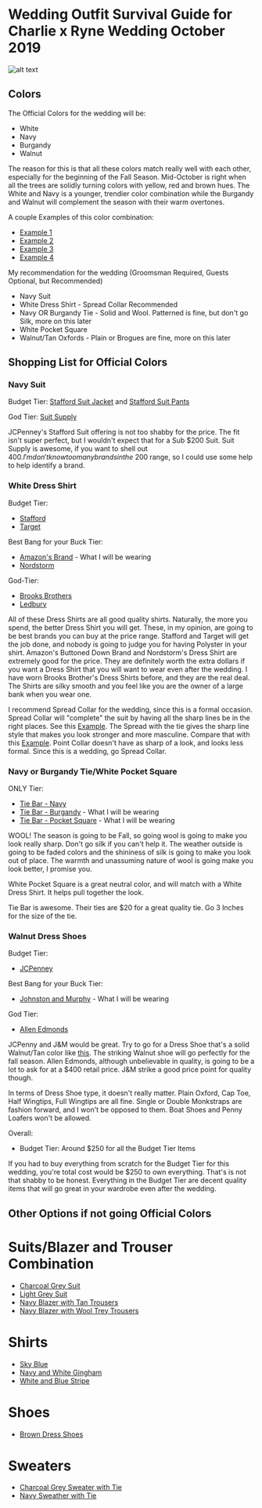 # Wedding Outfit Survival Guide for Charlie x Ryne Wedding October 2019

![alt text](https://apis.xogrp.com/media-api/images/7db96950-54a7-11e4-843f-22000aa61a3e)

## Colors
The Official Colors for the wedding will be:
* White
* Navy
* Burgandy
* Walnut

The reason for this is that all these colors match really well with each other, especially for the beginning of the Fall Season. Mid-October is right when all the trees are solidly turning colors with yellow, red and brown hues. The White and Navy is a younger, trendier color combination while the Burgandy and Walnut will complement the season with their warm overtones.

A couple Examples of this color combination:
* [Example 1](http://happywedd.com/wp-content/uploads/2017/07/a-navy-three-piece-wedding-suit-with-a-striped-burgundy-tie-and-brown-shoes-480x720.jpg)
* [Example 2](https://i.pinimg.com/originals/89/53/0e/89530e7f6d3a41b44123f0c65eb2fc80.jpg)
* [Example 3](https://i.pinimg.com/originals/db/f7/25/dbf7255210473c03a60b7b6379b558f0.png)
* [Example 4](https://i.pinimg.com/736x/5a/f8/65/5af865ba8f9294207f22b8304a4103bc.jpg)

My recommendation for the wedding (Groomsman Required, Guests Optional, but Recommended)
* Navy Suit
* White Dress Shirt - Spread Collar Recommended
* Navy OR Burgandy Tie - Solid and Wool. Patterned is fine, but don't go Silk, more on this later
* White Pocket Square
* Walnut/Tan Oxfords - Plain or Brogues are fine, more on this later

## Shopping List for Official Colors

### Navy Suit

Budget Tier:
[Stafford Suit Jacket](https://www.jcpenney.com/p/stafford-travel-wool-blend-stretch-classic-fit-suit-jacket/ppr5007160380?pTmplType=regular&catId=SearchResults&searchTerm=Stafford+Suit&productGridView=medium&N=270&badge=onlyatjcp%7Ccollection) and [Stafford Suit Pants](https://www.jcpenney.com/p/stafford-travel-wool-blend-stretch-flat-front-suit-pants-classic-fit/ppr5007193643?pTmplType=regular&enrId=enr5007160392)

God Tier:
[Suit Supply](https://us.suitsupply.com/en_US/suits/napoli-navy-plain/P5229MI.html?cgid=Suits&prefn1=colorID&prefn2=fit&prefv1=blue&prefv2=Napoli%7CSienna)

JCPenney's Stafford Suit offering is not too shabby for the price. The fit isn't super perfect, but I wouldn't expect that for a Sub $200 Suit. Suit Supply is awesome, if you want to shell out $400. I'm don't know too many brands in the ~$200 range, so I could use some help to help identify a brand.

### White Dress Shirt

Budget Tier:
* [Stafford](https://www.jcpenney.com/p/stafford-travel-easy-care-broadcloth-dress-shirt/pp5003521148?pTmplType=regular&catId=cat100240025&deptId=dept20000014&urlState=/g/mens-shirts/N-bwo3yD1nohp5Z7i&sort=BS&productGridView=medium&badge=onlyatjcp)
* [Target](https://www.target.com/p/men-s-slim-fit-button-down-dress-shirt-goodfellow-co-153/-/A-52492012?preselect=52377256#lnk=sametab)

Best Bang for your Buck Tier:
* [Amazon's Brand](https://www.amazon.com/Buttoned-Down-Fitted-Spread-Collar-Non-Iron/dp/B01IOY5832/ref=sr_1_7?ie=UTF8&qid=1529279921&sr=8-7&keywords=Buttoned+Down) - What I will be wearing
* [Nordstorm](https://shop.nordstrom.com/s/nordstrom-mens-shop-trim-fit-non-iron-solid-dress-shirt/4002995?origin=category-personalizedsort&fashioncolor=WHITE&cm_mmc=Linkshare-_-partner-_-10-_-1&siteId=th9ILo5LtqE-McZccvR2Ns7c81Ioin5aDg)

God-Tier:
* [Brooks Brothers](https://www.brooksbrothers.com/Regent-Fitted-Dress-Shirt%2C-Non-Iron-Point-Collar/224Q,default,pd.html?dwvar_224Q_Color=WHIT&contentpos=2&cgid=0203)
* [Ledbury](https://www.ledbury.com/collections/dress-shirts/products/white-fine-twill-mid-spread-dress-shirt?variant=33457070281&utm_source=idev&utm_medium=affiliate&utm_campaign=dappered)

All of these Dress Shirts are all good quality shirts. Naturally, the more you spend, the better Dress Shirt you will get. These, in my opinion, are going to be best brands you can buy at the price range. Stafford and Target will get the job done, and nobody is going to judge you for having Polyster in your shirt. Amazon's Buttoned Down Brand and Nordstorm's Dress Shirt are extremely good for the price. They are definitely worth the extra dollars if you want a Dress Shirt that you will want to wear even after the wedding. I have worn Brooks Brother's Dress Shirts before, and they are the real deal. The Shirts are silky smooth and you feel like you are the owner of a large bank when you wear one.

I recommend Spread Collar for the wedding, since this is a formal occasion. Spread Collar will "complete" the suit by having all the sharp lines be in the right places. See this [Example](http://hespokestyle.com/wp-content/uploads/2016/05/navy-suit-windowpane-spread-collar-shirt-blue-striped-tie-oxblood-shoes-business-wedding-outfit-idea-men-8-800x533.jpg). The Spread with the tie gives the sharp line style that makes you look stronger and more masculine. Compare that with this [Example](https://i.dmarge.com/2015/08/Tab-Collar.jpg). Point Collar doesn't have as sharp of a look, and looks less formal. Since this is a wedding, go Spread Collar.

### Navy or Burgandy Tie/White Pocket Square

ONLY Tier:
* [Tie Bar - Navy](https://www.thetiebar.com/product/20902)
* [Tie Bar - Burgandy](https://www.thetiebar.com/product/22429) - What I will be wearing
* [Tie Bar - Pocket Square](https://www.thetiebar.com/product/PS062) - What I will be wearing

WOOL! The season is going to be Fall, so going wool is going to make you look really sharp. Don't go silk if you can't help it. The weather outside is going to be faded colors and the shininess of silk is going to make you look out of place. The warmth and unassuming nature of wool is going make you look better, I promise you.

White Pocket Square is a great neutral color, and will match with a White Dress Shirt. It helps pull together the look.

Tie Bar is awesome. Their ties are $20 for a great quality tie. Go 3 Inches for the size of the tie.

### Walnut Dress Shoes

Budget Tier:
* [JCPenney](https://www.jcpenney.com/p/product/pp5003861327?pTmplType=regular)

Best Bang for your Buck Tier:
* [Johnston and Murphy](https://www.johnstonmurphy.com/conard-cap-toe/9488.html?dwvar_9488_color=Tan%20Italian%20Calfskin) - What I will be wearing

God Tier:
* [Allen Edmonds](https://www.allenedmonds.com/shoes/mens-shoes/oxford-derby-shoes/strand-cap-toe-oxford/SF1635.html?dwvar_SF1635_color=1635)

JCPenny and J&M would be great. Try to go for a Dress Shoe that's a solid Walnut/Tan color like [this](https://www.styleforum.net/content/type/61/id/1251657/width/200/height/400/flags/LL). The striking Walnut shoe will go perfectly for the fall season. Allen Edmonds, although unbelievable in quality, is going to be a lot to ask for at a $400 retail price. J&M strike a good price point for quality though.

In terms of Dress Shoe type, it doesn't really matter. Plain Oxford, Cap Toe, Half Wingtips, Full Wingtips are all fine. Single or Double Monkstraps are fashion forward, and I won't be opposed to them. Boat Shoes and Penny Loafers won't be allowed.

Overall:

* Budget Tier: Around $250 for all the Budget Tier Items

If you had to buy everything from scratch for the Budget Tier for this wedding, you're total cost would be $250 to own everything. That's is not that shabby to be honest. Everything in the Budget Tier are decent quality items that will go great in your wardrobe even after the wedding. 


## Other Options if not going Official Colors

# Suits/Blazer and Trouser Combination
* [Charcoal Grey Suit](https://mensusasuite.files.wordpress.com/2015/06/charcoal-suit2-button-notch-single-breasted-ike-behar-andrews-formals-mvi8qufx.jpg)
* [Light Grey Suit](http://statics.suitsupply.com/images/products/Suits/zoom/Suits_Light_Grey_Plain_Washington_P3424_Suitsupply_Online_Store_1.jpg)
* [Navy Blazer with Tan Trousers](https://smhttp-ssl-33667.nexcesscdn.net/manual/wp-content/uploads/2017/03/mens-navy-suit-chinos-loafers-street-style.jpg)
* [Navy Blazer with Wool Trey Trousers](https://i.pinimg.com/736x/0e/db/19/0edb1929085f51357c287a17fbeaea01.jpg)

# Shirts
* [Sky Blue](https://i.pinimg.com/736x/6c/cd/8d/6ccd8d2d703564f7ace000bdefd9627a--dark-blue-suit-blue-suit-men.jpg)
* [Navy and White Gingham](https://cdna.lystit.com/photos/ddc1-2015/03/27/jcrew-classic-navy-ludlow-traveler-shirt-in-navy-gingham-blue-product-1-559128964-normal.jpeg)
* [White and Blue Stripe](http://suitored.com/wp-content/uploads/2010/10/Sky-Blue-White-Striped-Dress-Shirt-by-Drakes-London-01.jpg)

# Shoes
* [Brown Dress Shoes](https://www.allenedmonds.com/shoes/mens-shoes/oxford-derby-shoes/strand-cap-toe-oxford/SF1635.html?dwvar_SF1635_color=6105#prefn1=refinementColor&prefv1=Brown&start=14)

# Sweaters
* [Charcoal Grey Sweater with Tie](https://www.tmlewin.com/dw/image/v2/BBQF_PRD/on/demandware.static/-/Sites-tml-catalog-en/default/dw0164700e/images/original/51941.jpg?sw=1556&sh=1680&sm=fit)
* [Navy Sweather with Tie](https://i.pinimg.com/736x/20/e3/46/20e34603c9291a6ff556d81b5430424d--boy-fashion-fashion-suits.jpg)

